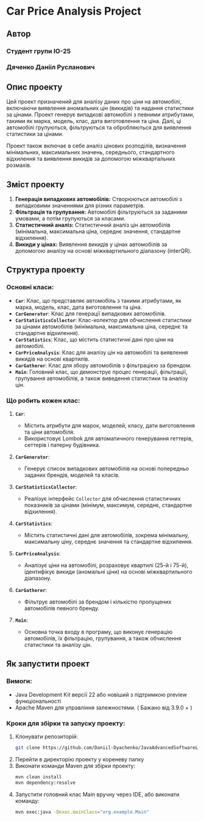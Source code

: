 # Car Price Analysis Project

## Автор

### Студент групи ІО-25
### Дяченко Данііл Русланович


## Опис проекту

Цей проект призначений для аналізу даних про ціни на автомобілі, включаючи виявлення аномальних цін (викидів) та надання статистики за цінами. Проект генерує випадкові автомобілі з певними атрибутами, такими як марка, модель, клас, дата виготовлення та ціна. Далі, ці автомобілі групуються, фільтруються та обробляються для виявлення статистики за цінами.

Проект також включає в себе аналіз цінових розподілів, визначення мінімальних, максимальних значень, середнього, стандартного відхилення та виявлення викидів за допомогою міжквартальних розмахів.

## Зміст проекту

1. **Генерація випадкових автомобілів:** Створюються автомобілі з випадковими значеннями для різних параметрів.
2. **Фільтрація та групування:** Автомобілі фільтруються за заданими умовами, а потім групуються за класами.
3. **Статистичний аналіз:** Статистичний аналіз цін автомобілів (мінімальна, максимальна ціна, середнє значення, стандартне відхилення).
4. **Викиди у цінах:** Виявлення викидів у цінах автомобілів за допомогою аналізу на основі міжквартильного діапазону (interQR).

## Структура проекту

### Основні класи:

- **`Car`**: Клас, що представляє автомобіль з такими атрибутами, як марка, модель, клас, дата виготовлення та ціна.
- **`CarGenerator`**: Клас для генерації випадкових автомобілів.
- **`CarStatisticsCollector`**: Клас-колектор для обчислення статистики за цінами автомобілів (мінімальна, максимальна ціна, середнє та стандартне відхилення).
- **`CarStatistics`**: Клас, що містить статистичні дані про ціни на автомобілі.
- **`CarPriceAnalysis`**: Клас для аналізу цін на автомобілі та виявлення викидів на основі квартилів.
- **`CarGatherer`**: Клас для збору автомобілів з фільтрацією за брендом.
- **`Main`**: Головний клас, що демонструє процес генерації, фільтрації, групування автомобілів, а також виведення статистики та аналізу цін.

### Що робить кожен клас:

1. **`Car`**:
   - Містить атрибути для марок, моделей, класу, дати виготовлення та ціни автомобіля.
   - Використовує Lombok для автоматичного генерування геттерів, сеттерів і патерну будівника.

2. **`CarGenerator`**:
   - Генерує список випадкових автомобілів на основі попередньо заданих брендів, моделей та класів.

3. **`CarStatisticsCollector`**:
   - Реалізує інтерфейс `Collector` для обчислення статистичних показників за цінами (мінімум, максимум, середнє, стандартне відхилення).

4. **`CarStatistics`**:
   - Містить статистичні дані для автомобілів, зокрема мінімальну, максимальну ціну, середнє значення та стандартне відхилення.

5. **`CarPriceAnalysis`**:
   - Аналізує ціни на автомобілі, розраховує квартилі (25-й і 75-й), ідентифікує викиди (аномальні ціни) на основі міжквартильного діапазону.

6. **`CarGatherer`**:
   - Фільтрує автомобілі за брендом і кількістю пропущених автомобілів певного бренду.

7. **`Main`**:
   - Основна точка входу в програму, що виконує генерацію автомобілів, їх фільтрацію, групування, а також обчислення статистики та аналізу цін.

## Як запустити проект

### Вимоги:
- Java Development Kit версії 22 або новіший з підтримкою preview функціональності
- Apache Maven для управління залежностями. ( Бажано від 3.9.0 + )

### Кроки для збірки та запуску проекту:

1. Клонувати репозиторій:
   ```bash
   git clone https://github.com/Daniil-Dyachenko/JavaAdvancedSoftwareLab1

2. Перейти в директорію проекту у кореневу папку
3. Виконати команди Maven для збірки проекту:
   ```bash
   mvn clean install
   mvn dependency:resolve
4. Запустити головний клас Main вручну через IDE, або виконати команду:
   ```bash
   mvn exec:java -Dexec.mainClass="org.example.Main"
